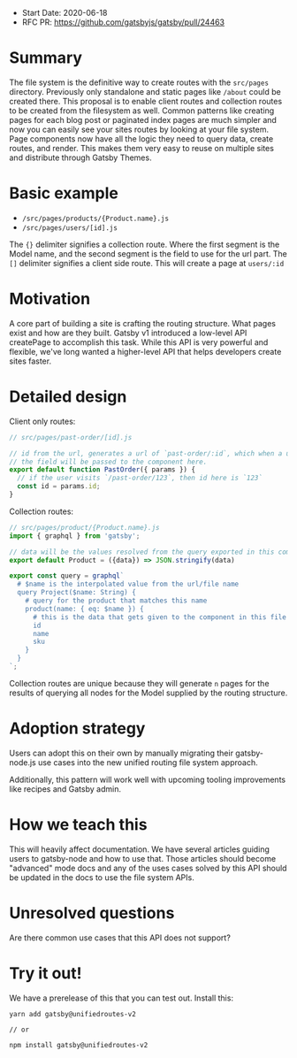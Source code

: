 - Start Date: 2020-06-18
- RFC PR: https://github.com/gatsbyjs/gatsby/pull/24463

# Summary

The file system is the definitive way to create routes with the `src/pages` directory. Previously only standalone and static pages like `/about` could be created there. This proposal is to enable client routes and collection routes to be created from the filesystem as well. Common patterns like creating pages for each blog post or paginated index pages are much simpler and now you can easily see your sites routes by looking at your file system. Page components now have all the logic they need to query data, create routes, and render. This makes them very easy to reuse on multiple sites and distribute through Gatsby Themes.


# Basic example

- `/src/pages/products/{Product.name}.js`
- `/src/pages/users/[id].js`

The `{}` delimiter signifies a collection route. Where the first segment is the Model name, and the second segment is the field to use for the url part.
The `[]` delimiter signifies a client side route. This will create a page at `users/:id`

# Motivation

A core part of building a site is crafting the routing structure. What pages exist and how are they built. Gatsby v1 introduced a low-level API createPage to accomplish this task. While this API is very powerful and flexible, we've long wanted a higher-level API that helps developers create sites faster.

# Detailed design

Client only routes:
```js
// src/pages/past-order/[id].js

// id from the url, generates a url of `past-order/:id`, which when a user visits
// the field will be passed to the component here.
export default function PastOrder({ params }) {
  // if the user visits `/past-order/123`, then id here is `123`
  const id = params.id;
}
```

Collection routes:
```js
// src/pages/product/{Product.name}.js
import { graphql } from 'gatsby';

// data will be the values resolved from the query exported in this component.
export default Product = ({data}) => JSON.stringify(data)

export const query = graphql`
  # $name is the interpolated value from the url/file name
  query Project($name: String) {
    # query for the product that matches this name
    product(name: { eq: $name }) {
      # this is the data that gets given to the component in this file
      id
      name
      sku
    }
  }
`;
```

Collection routes are unique because they will generate `n` pages for the results of querying all nodes for the Model supplied by the routing structure.

# Adoption strategy

Users can adopt this on their own by manually migrating their gatsby-node.js use cases into the new unified routing file system approach.

Additionally, this pattern will work well with upcoming tooling improvements like recipes and Gatsby admin.

# How we teach this

This will heavily affect documentation. We have several articles guiding users to gatsby-node and how to use that. Those articles should become "advanced" mode docs and any of the uses cases solved by this API should be updated in the docs to use the file system APIs.

# Unresolved questions

Are there common use cases that this API does not support?

# Try it out!

We have a prerelease of this that you can test out. Install this:

```
yarn add gatsby@unifiedroutes-v2

// or

npm install gatsby@unifiedroutes-v2
```
